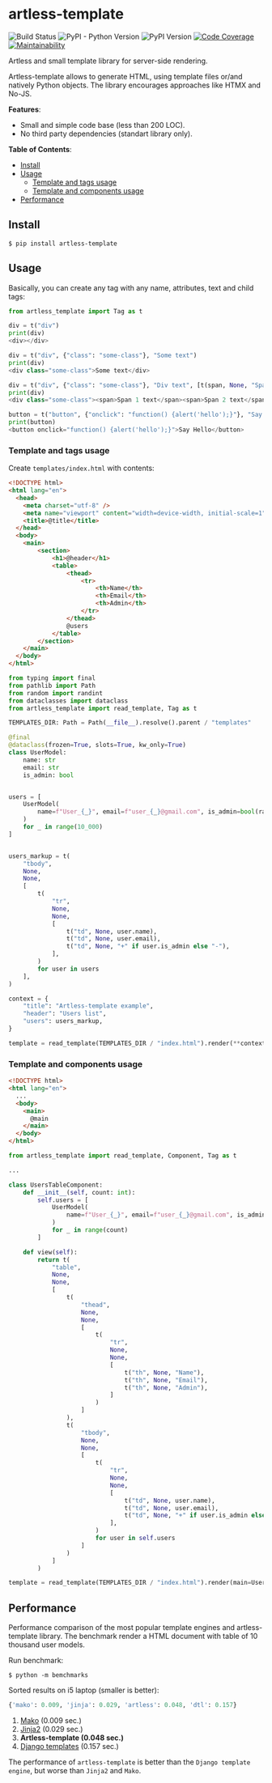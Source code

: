 # artless-template

![Build Status](https://github.com/p3t3rbr0/py3-artless-template/actions/workflows/ci.yaml/badge.svg?branch=master)
![PyPI - Python Version](https://img.shields.io/pypi/pyversions/artless-template)
![PyPI Version](https://img.shields.io/pypi/v/artless-template)
[![Code Coverage](https://codecov.io/gh/p3t3rbr0/py3-artless-template/graph/badge.svg?token=S9JIKQL126)](https://codecov.io/gh/p3t3rbr0/py3-artless-template)
[![Maintainability](https://api.codeclimate.com/v1/badges/1002f19a39551c8fbb42/maintainability)](https://codeclimate.com/github/p3t3rbr0/py3-artless-template/maintainability)

Artless and small template library for server-side rendering.

Artless-template allows to generate HTML, using template files or/and natively Python objects. The library encourages approaches like HTMX and No-JS.

**Features**:
* Small and simple code base (less than 200 LOC).
* No third party dependencies (standart library only).

**Table of Contents**:
* [Install](#install)
* [Usage](#usage)
  * [Template and tags usage](#usage-tags)
  * [Template and components usage](#usage-components)
* [Performance](#performance)

<a id="install"></a>
## Install

``` shellsession
$ pip install artless-template
```

<a id="usage"></a>
## Usage

Basically, you can create any tag with any name, attributes, text and child tags:

``` python
from artless_template import Tag as t

div = t("div")
print(div)
<div></div>

div = t("div", {"class": "some-class"}, "Some text")
print(div)
<div class="some-class">Some text</div>

div = t("div", {"class": "some-class"}, "Div text", [t(span, None, "Span 1 text"), t(span, None, "Span 2 text")])
print(div)
<div class="some-class"><span>Span 1 text</span><span>Span 2 text</span>Div text</div>

button = t("button", {"onclick": "function() {alert('hello');}"}, "Say Hello")
print(button)
<button onclick="function() {alert('hello');}">Say Hello</button>
```

<a id="usage-tags"></a>
### Template and tags usage

Create `templates/index.html` with contents:

``` html
<!DOCTYPE html>
<html lang="en">
  <head>
    <meta charset="utf-8" />
    <meta name="viewport" content="width=device-width, initial-scale=1" />
    <title>@title</title>
  </head>
  <body>
    <main>
        <section>
            <h1>@header</h1>
            <table>
                <thead>
                    <tr>
                        <th>Name</th>
                        <th>Email</th>
                        <th>Admin</th>
                    </tr>
                </thead>
                @users
            </table>
        </section>
    </main>
  </body>
</html>
```

``` python
from typing import final
from pathlib import Path
from random import randint
from dataclasses import dataclass
from artless_template import read_template, Tag as t

TEMPLATES_DIR: Path = Path(__file__).resolve().parent / "templates"

@final
@dataclass(frozen=True, slots=True, kw_only=True)
class UserModel:
    name: str
    email: str
    is_admin: bool


users = [
    UserModel(
        name=f"User_{_}", email=f"user_{_}@gmail.com", is_admin=bool(randint(0, 1))
    )
    for _ in range(10_000)
]


users_markup = t(
    "tbody",
    None,
    None,
    [
        t(
            "tr",
            None,
            None,
            [
                t("td", None, user.name),
                t("td", None, user.email),
                t("td", None, "+" if user.is_admin else "-"),
            ],
        )
        for user in users
    ],
)

context = {
    "title": "Artless-template example",
    "header": "Users list",
    "users": users_markup,
}

template = read_template(TEMPLATES_DIR / "index.html").render(**context)
```

<a id="usage-components"></a>
### Template and components usage

``` html
<!DOCTYPE html>
<html lang="en">
  ...
  <body>
    <main>
      @main
    </main>
  </body>
</html>
```

``` python
from artless_template import read_template, Component, Tag as t

...

class UsersTableComponent:
    def __init__(self, count: int):
        self.users = [
            UserModel(
                name=f"User_{_}", email=f"user_{_}@gmail.com", is_admin=bool(randint(0, 1))
            )
            for _ in range(count)
        ]

    def view(self):
        return t(
            "table",
            None,
            None,
            [
                t(
                    "thead",
                    None,
                    None,
                    [
                        t(
                            "tr",
                            None,
                            None,
                            [
                                t("th", None, "Name"),
                                t("th", None, "Email"),
                                t("th", None, "Admin"),
                            ]
                        )
                    ]
                ),
                t(
                    "tbody",
                    None,
                    None,
                    [
                        t(
                            "tr",
                            None,
                            None,
                            [
                                t("td", None, user.name),
                                t("td", None, user.email),
                                t("td", None, "+" if user.is_admin else "-"),
                            ],
                        )
                        for user in self.users
                    ]
                )
            ]
        )

template = read_template(TEMPLATES_DIR / "index.html").render(main=UsersTableComponent(100500))
```

<a id="performance"></a>
## Performance

Performance comparison of the most popular template engines and artless-template library.
The benchmark render a HTML document with table of 10 thousand user models.

Run benchmark:

``` shellsession
$ python -m bemchmarks
```

Sorted results on i5 laptop (smaller is better):

``` python
{'mako': 0.009, 'jinja': 0.029, 'artless': 0.048, 'dtl': 0.157}
```

1. [Mako](https://www.makotemplates.org/) (0.009 sec.)
2. [Jinja2](https://jinja.palletsprojects.com/en/3.1.x/) (0.029 sec.)
3. **Artless-template (0.048 sec.)**
4. [Django templates](https://docs.djangoproject.com/en/5.0/ref/templates/) (0.157 sec.)

The performance of `artless-template` is better than the `Django template engine`, but worse than `Jinja2` and `Mako`.
